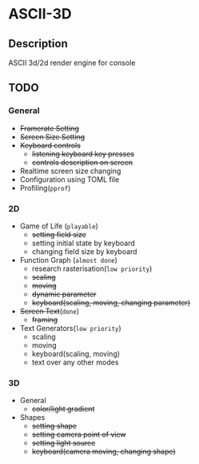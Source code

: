 # ASCII-3D
## Description
ASCII 3d/2d render engine for console


## TODO

### General
* ~~Framerate Setting~~
* ~~Screen Size Setting~~
* ~~Keyboard controls~~
  * ~~listening keyboard key presses~~
  * ~~controls description on screen~~
* Realtime screen size changing
* Configuration using TOML file
* Profiling(`pprof`)

### 2D
* Game of Life (`playable`)
  * ~~setting field size~~
  * setting initial state by keyboard
  * changing field size by keyboard
* Function Graph (`almost done`)
  * research rasterisation(`low priority`)
  * ~~scaling~~
  * ~~moving~~
  * ~~dynamic parameter~~ 
  * ~~keyboard(scaling, moving, changing parameter)~~
* ~~Screen Text~~(`done`)
  * ~~framing~~
* Text Generators(`low priority`)
  * scaling
  * moving
  * keyboard(scaling, moving)
  * text over any other modes

### 3D
* General
  * ~~color/light gradient~~
* Shapes
  * ~~setting shape~~
  * ~~setting camera point of view~~
  * ~~setting light source~~
  * ~~keyboard(camera moving, changing shape)~~

